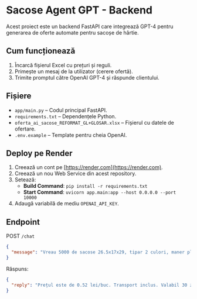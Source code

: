 
# Sacose Agent GPT - Backend

Acest proiect este un backend FastAPI care integrează GPT-4 pentru generarea de oferte automate pentru sacoșe de hârtie.

## Cum funcționează

1. Încarcă fișierul Excel cu prețuri și reguli.
2. Primește un mesaj de la utilizator (cerere ofertă).
3. Trimite promptul către OpenAI GPT-4 și răspunde clientului.

## Fișiere

- `app/main.py` – Codul principal FastAPI.
- `requirements.txt` – Dependențele Python.
- `oferta_ai_sacose_REFORMAT_GL+GLOSAR.xlsx` – Fișierul cu datele de ofertare.
- `.env.example` – Template pentru cheia OpenAI.

## Deploy pe Render

1. Creează un cont pe [https://render.com](https://render.com).
2. Creează un nou Web Service din acest repository.
3. Setează:
   - **Build Command**: `pip install -r requirements.txt`
   - **Start Command**: `uvicorn app.main:app --host 0.0.0.0 --port 10000`
4. Adaugă variabilă de mediu `OPENAI_API_KEY`.

## Endpoint

POST `/chat`

```json
{
  "message": "Vreau 5000 de sacose 26.5x17x29, tipar 2 culori, maner plat"
}
```

Răspuns:
```json
{
  "reply": "Prețul este de 0.52 lei/buc. Transport inclus. Valabil 30 zile."
}
```
